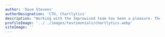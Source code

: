 ```yaml
---
author: 'Dave Stevens'
authorDesignation: 'CTO, Chartlytics'
description: "Working with the Improwised team has been a pleasure. They helped us get our software and business off the ground. We could not have gotten to where we are today without their help!"
profileImage: '../../images/testimonials/chartlytics.webp'
siteImage: ''
---
```

